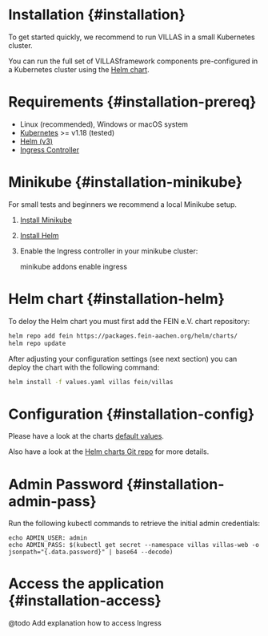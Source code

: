 # Installation {#installation}

To get started quickly, we recommend to run VILLAS in a small Kubernetes cluster.

You can run the full set of VILLASframework components pre-configured in a Kubernetes cluster using the [Helm chart](https://git.rwth-aachen.de/acs/public/catalogue/-/blob/master/charts/villas/).

# Requirements {#installation-prereq}

- Linux (recommended), Windows or macOS system
- [Kubernetes](https://kubernetes.io) >= v1.18 (tested)
- [Helm (v3)](https://helm.sh/)
- [Ingress Controller](https://kubernetes.github.io/ingress-nginx/deploy/)

# Minikube {#installation-minikube}

For small tests and beginners we recommend a local Minikube setup.

1. [Install Minikube](https://minikube.sigs.k8s.io/docs/start/)
2. [Install Helm](https://helm.sh/docs/intro/quickstart/)
3. Enable the Ingress controller in your minikube cluster:

	minikube addons enable ingress

# Helm chart {#installation-helm}

To deloy the Helm chart you must first add the FEIN e.V. chart repository:

```bash
helm repo add fein https://packages.fein-aachen.org/helm/charts/
helm repo update
```

After adjusting your configuration settings (see next section) you can deploy the chart with the following command:

```bash
helm install -f values.yaml villas fein/villas
```

# Configuration {#installation-config}

Please have a look at the charts [default values](https://git.rwth-aachen.de/acs/public/catalogue/-/blob/master/charts/villas/values.yaml).

Also have a look at the [Helm charts Git repo](https://git.rwth-aachen.de/acs/public/catalogue) for more details.

# Admin Password {#installation-admin-pass}

Run the following kubectl commands to retrieve the initial admin credentials:

```
echo ADMIN_USER: admin
echo ADMIN_PASS: $(kubectl get secret --namespace villas villas-web -o jsonpath="{.data.password}" | base64 --decode)
```

# Access the application {#installation-access}

@todo Add explanation how to access Ingress
